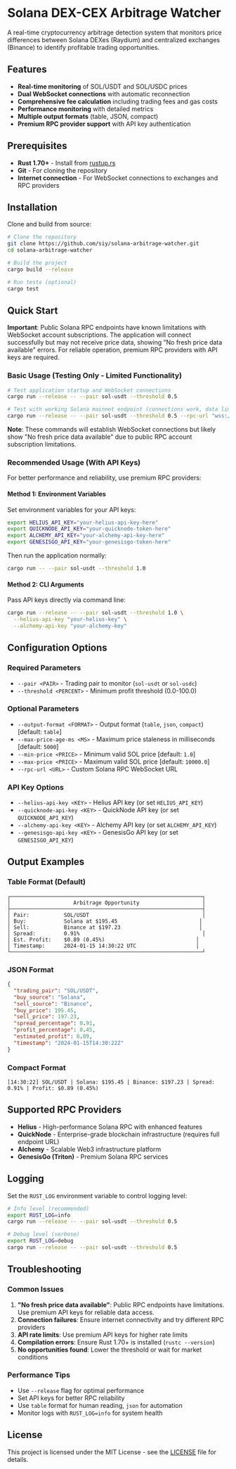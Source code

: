 # Solana DEX-CEX Arbitrage Watcher

A real-time cryptocurrency arbitrage detection system that monitors price differences between Solana DEXes (Raydium) and centralized exchanges (Binance) to identify profitable trading opportunities.

## Features

- **Real-time monitoring** of SOL/USDT and SOL/USDC prices
- **Dual WebSocket connections** with automatic reconnection
- **Comprehensive fee calculation** including trading fees and gas costs
- **Performance monitoring** with detailed metrics
- **Multiple output formats** (table, JSON, compact)
- **Premium RPC provider support** with API key authentication

## Prerequisites

- **Rust 1.70+** - Install from [rustup.rs](https://rustup.rs/)
- **Git** - For cloning the repository
- **Internet connection** - For WebSocket connections to exchanges and RPC providers

## Installation

Clone and build from source:

```bash
# Clone the repository
git clone https://github.com/siy/solana-arbitrage-watcher.git
cd solana-arbitrage-watcher

# Build the project
cargo build --release

# Run tests (optional)
cargo test
```

## Quick Start

**Important**: Public Solana RPC endpoints have known limitations with WebSocket account subscriptions. The application will connect successfully but may not receive price data, showing "No fresh price data available" errors. For reliable operation, premium RPC providers with API keys are required.

### Basic Usage (Testing Only - Limited Functionality)

```bash
# Test application startup and WebSocket connections
cargo run --release -- --pair sol-usdt --threshold 0.5

# Test with working Solana mainnet endpoint (connections work, data limited)
cargo run --release -- --pair sol-usdt --threshold 0.5 --rpc-url "wss://api.mainnet-beta.solana.com/"
```

**Note**: These commands will establish WebSocket connections but likely show "No fresh price data available" due to public RPC account subscription limitations.

### Recommended Usage (With API Keys)

For better performance and reliability, use premium RPC providers:

#### Method 1: Environment Variables

Set environment variables for your API keys:

```bash
export HELIUS_API_KEY="your-helius-api-key-here"
export QUICKNODE_API_KEY="your-quicknode-token-here"
export ALCHEMY_API_KEY="your-alchemy-api-key-here"
export GENESISGO_API_KEY="your-genesisgo-token-here"
```

Then run the application normally:

```bash
cargo run -- --pair sol-usdt --threshold 1.0
```

#### Method 2: CLI Arguments

Pass API keys directly via command line:

```bash
cargo run --release -- --pair sol-usdt --threshold 1.0 \
  --helius-api-key "your-helius-key" \
  --alchemy-api-key "your-alchemy-key"
```

## Configuration Options

### Required Parameters

- `--pair <PAIR>` - Trading pair to monitor (`sol-usdt` or `sol-usdc`)
- `--threshold <PERCENT>` - Minimum profit threshold (0.0-100.0)

### Optional Parameters

- `--output-format <FORMAT>` - Output format (`table`, `json`, `compact`) [default: `table`]
- `--max-price-age-ms <MS>` - Maximum price staleness in milliseconds [default: `5000`]
- `--min-price <PRICE>` - Minimum valid SOL price [default: `1.0`]
- `--max-price <PRICE>` - Maximum valid SOL price [default: `10000.0`]
- `--rpc-url <URL>` - Custom Solana RPC WebSocket URL

### API Key Options

- `--helius-api-key <KEY>` - Helius API key (or set `HELIUS_API_KEY`)
- `--quicknode-api-key <KEY>` - QuickNode API key (or set `QUICKNODE_API_KEY`)
- `--alchemy-api-key <KEY>` - Alchemy API key (or set `ALCHEMY_API_KEY`)
- `--genesisgo-api-key <KEY>` - GenesisGo API key (or set `GENESISGO_API_KEY`)

## Output Examples

### Table Format (Default)
```text
┌─────────────────────────────────────────────────────────────┐
│                    Arbitrage Opportunity                    │
├─────────────────────────────────────────────────────────────┤
│ Pair:           SOL/USDT                                    │
│ Buy:            Solana at $195.45                          │
│ Sell:           Binance at $197.23                         │
│ Spread:         0.91%                                       │
│ Est. Profit:    $0.89 (0.45%)                             │
│ Timestamp:      2024-01-15 14:30:22 UTC                   │
└─────────────────────────────────────────────────────────────┘
```

### JSON Format
```json
{
  "trading_pair": "SOL/USDT",
  "buy_source": "Solana",
  "sell_source": "Binance",
  "buy_price": 195.45,
  "sell_price": 197.23,
  "spread_percentage": 0.91,
  "profit_percentage": 0.45,
  "estimated_profit": 0.89,
  "timestamp": "2024-01-15T14:30:22Z"
}
```

### Compact Format
```text
[14:30:22] SOL/USDT | Solana: $195.45 | Binance: $197.23 | Spread: 0.91% | Profit: $0.89 (0.45%)
```

## Supported RPC Providers

- **Helius** - High-performance Solana RPC with enhanced features
- **QuickNode** - Enterprise-grade blockchain infrastructure (requires full endpoint URL)
- **Alchemy** - Scalable Web3 infrastructure platform
- **GenesisGo (Triton)** - Premium Solana RPC services

## Logging

Set the `RUST_LOG` environment variable to control logging level:

```bash
# Info level (recommended)
export RUST_LOG=info
cargo run --release -- --pair sol-usdt --threshold 0.5

# Debug level (verbose)
export RUST_LOG=debug
cargo run --release -- --pair sol-usdt --threshold 0.5
```

## Troubleshooting

### Common Issues

1. **"No fresh price data available"**: Public RPC endpoints have limitations. Use premium API keys for reliable data access.
2. **Connection failures**: Ensure internet connectivity and try different RPC providers
3. **API rate limits**: Use premium API keys for higher rate limits
4. **Compilation errors**: Ensure Rust 1.70+ is installed (`rustc --version`)
5. **No opportunities found**: Lower the threshold or wait for market conditions

### Performance Tips

- Use `--release` flag for optimal performance
- Set API keys for better RPC reliability
- Use `table` format for human reading, `json` for automation
- Monitor logs with `RUST_LOG=info` for system health

## License

This project is licensed under the MIT License - see the [LICENSE](LICENSE) file for details.
